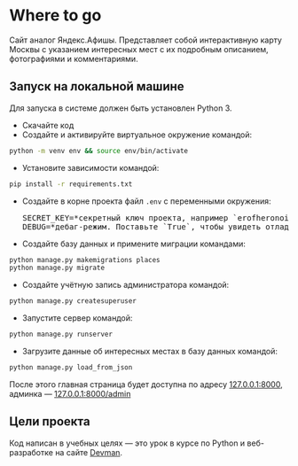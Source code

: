 # Where to go

Сайт аналог Яндекс.Афишы. Представляет собой интерактивную карту Москвы с указанием интересных мест с их подробным описанием, фотографиями и комментариями.

## Запуск на локальной машине

Для запуска в системе должен быть установлен Python 3.

- Скачайте код
- Создайте и активируйте виртуальное окружение командой:
```bash
python -m venv env && source env/bin/activate
```
- Установите зависимости командой:
```bash
pip install -r requirements.txt
```
- Создайте в корне проекта файл `.env` с переменными окружения:

  <pre>
  SECRET_KEY=*секретный ключ проекта, например `erofheronoirenfoernfx49389f43xf3984xf9384`*
  DEBUG=*дебаг-режим. Поставьте `True`, чтобы увидеть отладочную информацию в случае ошибки. Выключается значением `False`*
  </pre>
- Создайте базу данных и примените миграции командами:
```bash
python manage.py makemigrations places
python manage.py migrate
```
- Создайте учётную запись администратора командой:
```bash
python manage.py createsuperuser
```
- Запустите сервер командой:
```bash
python manage.py runserver
```
- Загрузите данные об интересных местах в базу данных командой:
```bash
python manage.py load_from_json
```

После этого главная страница будет доступна по адресу [127.0.0.1:8000](http://127.0.0.1:8000), админка — [127.0.0.1:8000/admin](http://127.0.0.1:8000/admin)

## Цели проекта

Код написан в учебных целях — это урок в курсе по Python и веб-разработке на сайте [Devman](https://dvmn.org).